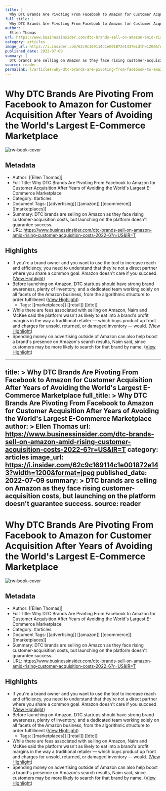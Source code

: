 ```yaml
---
title: |
  Why DTC Brands Are Pivoting From Facebook to Amazon for Customer Acquisition After Years of Avoiding the World's Largest E-Commerce Marketplace
full_title: |
  Why DTC Brands Are Pivoting From Facebook to Amazon for Customer Acquisition After Years of Avoiding the World's Largest E-Commerce Marketplace
author: |
  Ellen Thomas
url: https://www.businessinsider.com/dtc-brands-sell-on-amazon-amid-rising-customer-acquisition-costs-2022-6?r=US&IR=T
category: articles
image_url: https://i.insider.com/62c9c169114c1e001872e143?width=1200&format=jpeg
published_date: 2022-07-09
summary: |
  DTC brands are selling on Amazon as they face rising customer-acquisition costs, but launching on the platform doesn't guarantee success.
source: reader
permalink: l/articles/why-dtc-brands-are-pivoting-from-facebook-to-amazon-for-customer-acquisition-after-years-of
---
```

# Why DTC Brands Are Pivoting From Facebook to Amazon for Customer Acquisition After Years of Avoiding the World's Largest E-Commerce Marketplace

![rw-book-cover](https://i.insider.com/62c9c169114c1e001872e143?width=1200&format=jpeg)

## Metadata
- Author: [[Ellen Thomas]]
- Full Title: Why DTC Brands Are Pivoting From Facebook to Amazon for Customer Acquisition After Years of Avoiding the World's Largest E-Commerce Marketplace
- Category: #articles
- Document Tags: [[advertising]] [[amazon]] [[ecommerce]] [[marketplaces]] 
- Summary: DTC brands are selling on Amazon as they face rising customer-acquisition costs, but launching on the platform doesn't guarantee success.
- URL: https://www.businessinsider.com/dtc-brands-sell-on-amazon-amid-rising-customer-acquisition-costs-2022-6?r=US&IR=T

## Highlights
- If you're a brand owner and you want to use the tool to increase reach and efficiency, you need to understand that they're not a direct partner where you share a common goal. Amazon doesn't care if you succeed. ([View Highlight](https://read.readwise.io/read/01gm2zqs8pg9xnvvcr9zc40kht))
- Before launching on Amazon, DTC startups should have strong brand awareness, plenty of inventory, and a dedicated team working solely on all facets of the Amazon business, from the algorithmic structure to order fulfillment ([View Highlight](https://read.readwise.io/read/01gm2zrce2v8xmpvdc931t0jb4))
    - Tags: [[marketplaces]] [[retail]] [[dtc]] 
- While there are fees associated with selling on Amazon, Naim and McKee said the platform wasn't as likely to eat into a brand's profit margins in the way a traditional retailer — which buys product up front and charges for unsold, returned, or damaged inventory — would. ([View Highlight](https://read.readwise.io/read/01gm2zrz5bs4mt0dqntpm5r0yn))
- Spending money on advertising outside of Amazon can also help boost a brand's presence on Amazon's search results, Naim said, since customers may be more likely to search for that brand by name. ([View Highlight](https://read.readwise.io/read/01gm2zshgtgj6129ybp1en4ptb))


---
title: >
  Why DTC Brands Are Pivoting From Facebook to Amazon for Customer Acquisition After Years of Avoiding the World's Largest E-Commerce Marketplace
full_title: >
  Why DTC Brands Are Pivoting From Facebook to Amazon for Customer Acquisition After Years of Avoiding the World's Largest E-Commerce Marketplace
author: >
  Ellen Thomas
url: https://www.businessinsider.com/dtc-brands-sell-on-amazon-amid-rising-customer-acquisition-costs-2022-6?r=US&IR=T
category: articles
image_url: https://i.insider.com/62c9c169114c1e001872e143?width=1200&format=jpeg
published_date: 2022-07-09
summary: >
  DTC brands are selling on Amazon as they face rising customer-acquisition costs, but launching on the platform doesn't guarantee success.
source: reader
---
# Why DTC Brands Are Pivoting From Facebook to Amazon for Customer Acquisition After Years of Avoiding the World's Largest E-Commerce Marketplace

![rw-book-cover](https://i.insider.com/62c9c169114c1e001872e143?width=1200&format=jpeg)

## Metadata
- Author: [[Ellen Thomas]]
- Full Title: Why DTC Brands Are Pivoting From Facebook to Amazon for Customer Acquisition After Years of Avoiding the World's Largest E-Commerce Marketplace
- Category: #articles
- Document Tags: [[advertising]] [[amazon]] [[ecommerce]] [[marketplaces]] 
- Summary: DTC brands are selling on Amazon as they face rising customer-acquisition costs, but launching on the platform doesn't guarantee success.
- URL: https://www.businessinsider.com/dtc-brands-sell-on-amazon-amid-rising-customer-acquisition-costs-2022-6?r=US&IR=T

## Highlights
- If you're a brand owner and you want to use the tool to increase reach and efficiency, you need to understand that they're not a direct partner where you share a common goal. Amazon doesn't care if you succeed. ([View Highlight](https://read.readwise.io/read/01gm2zqs8pg9xnvvcr9zc40kht))
- Before launching on Amazon, DTC startups should have strong brand awareness, plenty of inventory, and a dedicated team working solely on all facets of the Amazon business, from the algorithmic structure to order fulfillment ([View Highlight](https://read.readwise.io/read/01gm2zrce2v8xmpvdc931t0jb4))
    - Tags: [[marketplaces]] [[retail]] [[dtc]] 
- While there are fees associated with selling on Amazon, Naim and McKee said the platform wasn't as likely to eat into a brand's profit margins in the way a traditional retailer — which buys product up front and charges for unsold, returned, or damaged inventory — would. ([View Highlight](https://read.readwise.io/read/01gm2zrz5bs4mt0dqntpm5r0yn))
- Spending money on advertising outside of Amazon can also help boost a brand's presence on Amazon's search results, Naim said, since customers may be more likely to search for that brand by name. ([View Highlight](https://read.readwise.io/read/01gm2zshgtgj6129ybp1en4ptb))


